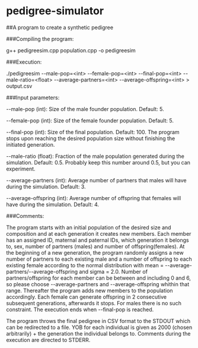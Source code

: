 # pedigree-simulator
##A program to create a synthetic pedigree

###Compiling the program:

g++ pedigreesim.cpp population.cpp -o pedigreesim

###Execution:

./pedigreesim --male-pop=\<int\> --female-pop=\<int\> --final-pop=\<int\> --male-ratio=\<float\> --average-partners=\<int\> --average-offspring=\<int\> > output.csv

###Input parameters:

--male-pop (int): Size of the male founder population. Default: 5.

--female-pop (int): Size of the female founder population. Default: 5.

--final-pop (int): Size of the final population. Default: 100. The program stops upon reaching the desired population size without finishing the initiated generation.

--male-ratio (float): Fraction of the male population generated during the simulation. Default: 0.5. Probably keep this number around 0.5, but you can experiment.

--average-partners (int): Average number of partners that males will have during the simulation. Default: 3.

--average-offspring (int): Average number of offspring that females will have during the simulation. Default: 4.

###Comments:

The program starts with an initial population of the desired size and composition and at each generation it creates new members. Each member has an assigned ID, maternal and paternal IDs, which generation it belongs to, sex, number of partners (males) and number of offspring(females). At the beginning of a new generation, the program randomly assigns a new number of partners to each existing male and a number of offspring to each existing female according to the normal distribution with mean = --average-partners/--average-offspring and sigma = 2.0. Number of partners/offspring for each member can be between and including 0 and 6, so please choose --average-partners and --average-offspring whithin that range. 
Thereafter the program adds new members to the population accordingly. Each female can generate offspring in 2 consecutive subsequent generations, afterwards it stops. For males there is no such constraint. The execution ends when --final-pop is reached.
 
The program throws the final pedigree in CSV format to the STDOUT which can be redirected to a file. YOB for each individual is given as 2000 (chosen arbitrarily) + the generation the individual belongs to. Comments during the execution are directed to STDERR.
